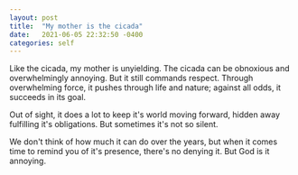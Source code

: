 ```yaml
---
layout: post
title:  "My mother is the cicada"
date:   2021-06-05 22:32:50 -0400
categories: self
---
```


Like the cicada, my mother is unyielding. The cicada can be obnoxious and overwhelmingly annoying. But it still commands respect. Through overwhelming force, it pushes through life and nature; against all odds, it succeeds in its goal.

Out of sight, it does a lot to keep it's world moving forward, hidden away fulfilling it's obligations. But sometimes it's not so silent. 

We don't think of how much it can do over the years, but when it comes time to remind you of it's presence, there's no denying it. But God is it annoying.
